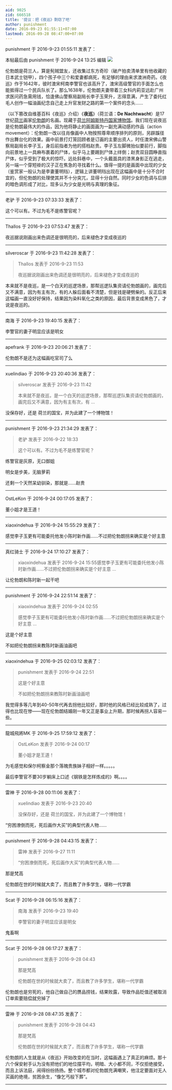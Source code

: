 ```yaml
---
aid: 9025
zid: 666518
title: '提议：把《夜巡》剽窃了吧'
author: punishment
date: 2016-09-23 01:55:11+07:00
lastmod: 2016-09-28 08:47:00+07:00
---
```


punishment 于 2016-9-23 01:55:11 发表了：

本帖最后由 punishment 于 2016-9-24 13:25 编辑 ![](http://www.yn.chinanews.com/pub/uploadfile/2011/1213/20111213025101552.jpg)

伦勃朗是荷兰人，算是髡贼盟友，还收集过东方奇珍（破产拍卖清单里有他收藏的日本武士铠甲），四个孩子中三个和爱妻都病死，有足够的理由来求澳洲奇药。《夜巡》作于1642年，彼时澳宋柯南李警官也该高升了，澳宋高级警官的手面怎么也能抵得过一个民兵队长了。那么1638年，伦勃朗夫妻带着三女科内莉亚远赴广州求医问药急需用钱，恰逢佛山警察局副局长李子玉荣升，志得意满，产生了委托红毛人创作一幅油画纪念自己走上升官发财之路的第一个案件的念头……

（以下篡改自维基百科《夜巡》介绍）《**夜巡**》（荷兰语：**De Nachtwacht**）是17世纪[荷兰](https://zh.wikipedia.org/wiki/%E8%8D%B7%E5%85%B0)画家[伦勃朗](https://zh.wikipedia.org/wiki/%E4%BC%A6%E5%8B%83%E6%9C%97)的名画。现藏于[荷兰](https://zh.wikipedia.org/wiki/%E8%8D%B7%E5%85%B0)[阿姆斯特丹国家博物馆](https://zh.wikipedia.org/wiki/%E9%98%BF%E5%A7%86%E6%96%AF%E7%89%B9%E4%B8%B9%E5%9B%BD%E5%AE%B6%E5%8D%9A%E7%89%A9%E9%A6%86)。我们现在说夜巡是伦勃朗最伟大的作品，因为他将静止的画面画为一副充满动感的作品（action movement）：伦勃朗一改以往肖像画中人物按照尊卑顺序排列的原则，另辟蹊径作出舞台化的效果。画中前景打灯笼回顾者是订画的主要出资人，时任澳宋佛山警察局副局长李子玉，身后前指者为他的搭档赵贵。李子玉左脚微抬似要前行，脚指向前景地上一具麻布裹着的尸体，似乎马上要踢到尸体上绊倒；赵贵双目圆睁直指尸体，似乎受到了极大的惊吓。远处斜巷中，一个头戴面具的漆黑身影正在逃走，另一端一个穿短褂的汉子正在焦急的寻找着什么。值得一提的是画面中出现的少女（鉴赏家一般认为是李妻董明珰），逻辑上讲董明珰出现在这幅画中是十分不合时宜的，但伦勃朗的处理使其并不十分突兀，显得十分自然。同时少女的色调与后排的暗色调形成了对比，现多认为少女是光明与真理的象征。

---------

老驴 于 2016-9-23 07:33:33 发表了：

这个可以有。不过为毛不是练警官呢？

---------

Thallos 于 2016-9-23 07:53:47 发表了：

夜巡据说刚画出来色调还是很明亮的，后来褪色才变成夜巡的

---------

silveroscar 于 2016-9-23 11:42:28 发表了：

> Thallos 发表于 2016-9-23 11:53
> 
> 夜巡据说刚画出来色调还是很明亮的，后来褪色才变成夜巡的



本来就不是夜巡，是一个白天的巡逻场景，那帮巡逻队集资请伦勃朗画的，画完后又不满意，因为有主有次，有的人躲后面看不清楚，但是钱是硬劈柴的。反正后来这幅画一直没好好保持，结果因为染料氧化之类的原因，最后背景变成黑色了，才说是夜巡的。

---------

南海 于 2016-9-23 19:40:15 发表了：

李警官的妻子明显应该是明女

---------

apefrank 于 2016-9-23 20:06:21 发表了：

伦勃朗不是还为这幅画吃官司了么

---------

xuelindiao 于 2016-9-23 20:40:36 发表了：

> silveroscar 发表于 2016-9-23 11:42
> 
> 本来就不是夜巡，是一个白天的巡逻场景，那帮巡逻队集资请伦勃朗画的，画完后又不满意，因为有主有次，有 ...



没保存好，还是 荷兰的国宝，并为此建了一个博物馆！

---------

punishment 于 2016-9-23 21:34:29 发表了：

> 老驴 发表于 2016-9-22 18:33
> 
> 这个可以有。不过为毛不是练警官呢？



练警官是灰原，无口御姐

明女是步美，无脑萝莉

还剩一个天然呆幼驯染，那就是……赵贵

---------

OstLeKon 于 2016-9-24 00:17:05 发表了：

董小姐才是王道！

---------

xiaoxindehua 于 2016-9-24 15:55:29 发表了：

感觉李子玉更有可能委托他发小陈时新作画……不过把伦勃朗拐来确实是个好主意

---------

真红骑士 于 2016-9-24 17:10:27 发表了：

> xiaoxindehua 发表于 2016-9-24 15:55感觉李子玉更有可能委托他发小陈时新作画……不过把伦勃朗拐来确实是个好主意 ...



让伦勃朗和陈时新一起干吧

---------

punishment 于 2016-9-24 22:51:14 发表了：

> xiaoxindehua 发表于 2016-9-24 02:55
> 
> 感觉李子玉更有可能委托他发小陈时新作画……不过把伦勃朗拐来确实是个好主意 ...



这是个好主意

不如把伦勃朗拐来教陈时新画油画吧

---------

xiaoxindehua 于 2016-9-25 02:03:12 发表了：

> punishment 发表于 2016-9-24 22:51
> 
> 这是个好主意
> 
> 不如把伦勃朗拐来教陈时新画油画吧



我觉得多等几年到40-50年代再去拐他比较好，那时他的风格已经比较成熟了，过得也比现在惨——现在伦勃朗结婚刚一年又正是事业上升期，那时候再拐人容易一些。

---------

龍城飛將MK 于 2016-9-25 17:59:12 发表了：

> OstLeKon 发表于 2016-9-24 00:17
> 
> 董小姐才是王道！



为毛感觉和保尔柯察金那个落魄贵族妹子相好一样。。。。。

最后李警官不要30岁躺床上口述《钢铁是怎样炼成的》啊。。。。

---------

雷神 于 2016-9-28 00:11:06 发表了：

> xuelindiao 发表于 2016-9-23 20:40
> 
> 没保存好，还是 荷兰的国宝，并为此建了一个博物馆！



“穷困潦倒而死，死后画作大买”的典型代表人物......

---------

punishment 于 2016-9-28 04:43:15 发表了：

> 雷神 发表于 2016-9-27 11:11
> 
> “穷困潦倒而死，死后画作大买”的典型代表人物......



那是梵高

伦勃朗在世的时候就大卖了，而且教了许多学生，堪称一代学霸

---------

Scat 于 2016-9-28 06:15:16 发表了：

> 南海 发表于 2016-9-23 19:40
> 
> 李警官的妻子明显应该是明女



鬼畜啊

---------

Scat 于 2016-9-28 06:17:27 发表了：

> punishment 发表于 2016-9-28 04:43
> 
> 那是梵高
> 
> 伦勃朗在世的时候就大卖了，而且教了许多学生，堪称一代学霸



伦勃朗也是穷死的，他自己做自己的赝品捞钱，结果败露，导致作品贬值还被取消订单索要赔偿就穷掉了

---------

雷神 于 2016-9-28 08:47:35 发表了：

> punishment 发表于 2016-9-28 04:43
> 
> 那是梵高
> 
> 伦勃朗在世的时候就大卖了，而且教了许多学生，堪称一代学霸



伦勃朗的人生就是从《夜巡》开始改变的在当时，这幅画遇上了真正的麻烦。那十六个保安射手认为没有把他们的地位摆平均，明暗、大小都不同，不仅拒绝接受，而且上诉法庭，闹得纷纷扬扬。整个城市都对伦勃朗充满嘲笑，他注定要面对无人买画的绝境，贫困余生，“像乞丐般下葬”。

---------


